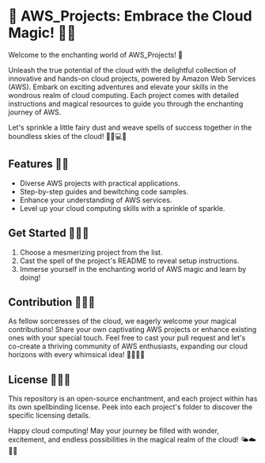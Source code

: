 # 🌸 AWS_Projects: Embrace the Cloud Magic! 🌈✨

Welcome to the enchanting world of AWS_Projects! 🚀
<br />

Unleash the true potential of the cloud with the delightful collection of innovative and hands-on cloud projects, powered by Amazon Web Services (AWS). 
Embark on exciting adventures and elevate your skills in the wondrous realm of cloud computing. Each project comes with detailed instructions and magical resources to guide you through the enchanting journey of AWS.

Let's sprinkle a little fairy dust and weave spells of success together in the boundless skies of the cloud! 🧚‍♀️💻💕

## Features 🌟🔮

- Diverse AWS projects with practical applications.
- Step-by-step guides and bewitching code samples.
- Enhance your understanding of AWS services.
- Level up your cloud computing skills with a sprinkle of sparkle.

## Get Started 🚀🌈🎉

1. Choose a mesmerizing project from the list.
2. Cast the spell of the project's README to reveal setup instructions.
3. Immerse yourself in the enchanting world of AWS magic and learn by doing!

## Contribution 🌌🌟🌸

As fellow sorceresses of the cloud, we eagerly welcome your magical contributions! Share your own captivating AWS projects or enhance existing ones with your special touch. Feel free to cast your pull request and let's co-create a thriving community of AWS enthusiasts, expanding our cloud horizons with every whimsical idea! 🧙‍♀️🌟💖

## License 📜✨🦄

This repository is an open-source enchantment, and each project within has its own spellbinding license. Peek into each project's folder to discover the specific licensing details.

Happy cloud computing! May your journey be filled with wonder, excitement, and endless possibilities in the magical realm of the cloud! 🌤️☁️🌈✨


